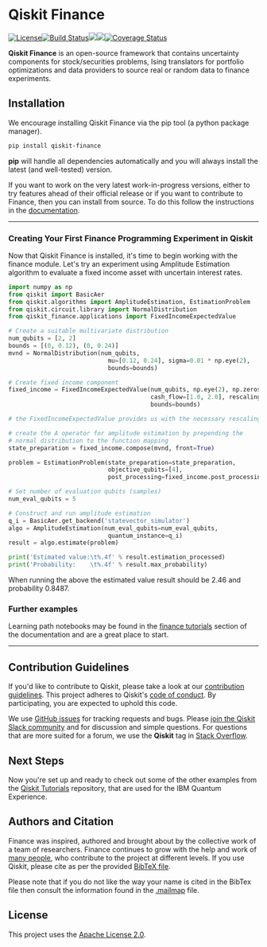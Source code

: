 # Qiskit Finance

[![License](https://img.shields.io/github/license/Qiskit/qiskit-finance.svg?style=popout-square)](https://opensource.org/licenses/Apache-2.0)[![Build Status](https://github.com/Qiskit/qiskit-finance/workflows/Finance%20Unit%20Tests/badge.svg?branch=master)](https://github.com/Qiskit/qiskit-finance/actions?query=workflow%3A"Finance%20Unit%20Tests"+branch%3Amaster+event%3Apush)[![](https://img.shields.io/github/release/Qiskit/qiskit-finance.svg?style=popout-square)](https://github.com/Qiskit/qiskit-finance/releases)[![](https://img.shields.io/pypi/dm/qiskit-finance.svg?style=popout-square)](https://pypi.org/project/qiskit-finance/)[![Coverage Status](https://coveralls.io/repos/github/Qiskit/qiskit-finance/badge.svg?branch=master)](https://coveralls.io/github/Qiskit/qiskit-finance?branch=master)

**Qiskit Finance** is an open-source framework that contains uncertainty components for stock/securities problems,
Ising translators for portfolio optimizations and data providers to source real or random data to
finance experiments.

## Installation

We encourage installing Qiskit Finance via the pip tool (a python package manager).

```bash
pip install qiskit-finance
```

**pip** will handle all dependencies automatically and you will always install the latest
(and well-tested) version.

If you want to work on the very latest work-in-progress versions, either to try features ahead of
their official release or if you want to contribute to Finance, then you can install from source.
To do this follow the instructions in the
 [documentation](https://qiskit.org/documentation/contributing_to_qiskit.html#installing-from-source).


----------------------------------------------------------------------------------------------------

### Creating Your First Finance Programming Experiment in Qiskit

Now that Qiskit Finance is installed, it's time to begin working with the finance module.
Let's try an experiment using Amplitude Estimation algorithm to
evaluate a fixed income asset with uncertain interest rates.

```python
import numpy as np
from qiskit import BasicAer
from qiskit.algorithms import AmplitudeEstimation, EstimationProblem
from qiskit.circuit.library import NormalDistribution
from qiskit_finance.applications import FixedIncomeExpectedValue

# Create a suitable multivariate distribution
num_qubits = [2, 2]
bounds = [(0, 0.12), (0, 0.24)]
mvnd = NormalDistribution(num_qubits,
                            mu=[0.12, 0.24], sigma=0.01 * np.eye(2),
                            bounds=bounds)

# Create fixed income component
fixed_income = FixedIncomeExpectedValue(num_qubits, np.eye(2), np.zeros(2),
                                        cash_flow=[1.0, 2.0], rescaling_factor=0.125,
                                        bounds=bounds)

# the FixedIncomeExpectedValue provides us with the necessary rescalings

# create the A operator for amplitude estimation by prepending the
# normal distribution to the function mapping
state_preparation = fixed_income.compose(mvnd, front=True)

problem = EstimationProblem(state_preparation=state_preparation,
                            objective_qubits=[4],
                            post_processing=fixed_income.post_processing)

# Set number of evaluation qubits (samples)
num_eval_qubits = 5

# Construct and run amplitude estimation
q_i = BasicAer.get_backend('statevector_simulator')
algo = AmplitudeEstimation(num_eval_qubits=num_eval_qubits,
                            quantum_instance=q_i)
result = algo.estimate(problem)

print('Estimated value:\t%.4f' % result.estimation_processed)
print('Probability:    \t%.4f' % result.max_probability)
```
When running the above the estimated value result should be 2.46 and probability 0.8487.

### Further examples

Learning path notebooks may be found in the
[finance tutorials](https://qiskit.org/documentation/tutorials/finance/index.html) section
of the documentation and are a great place to start.

----------------------------------------------------------------------------------------------------

## Contribution Guidelines

If you'd like to contribute to Qiskit, please take a look at our
[contribution guidelines](./CONTRIBUTING.md).
This project adheres to Qiskit's [code of conduct](./CODE_OF_CONDUCT.md).
By participating, you are expected to uphold this code.

We use [GitHub issues](https://github.com/Qiskit/qiskit-finance/issues) for tracking requests and bugs. Please
[join the Qiskit Slack community](https://ibm.co/joinqiskitslack)
and for discussion and simple questions.
For questions that are more suited for a forum, we use the **Qiskit** tag in [Stack Overflow](https://stackoverflow.com/questions/tagged/qiskit).

## Next Steps

Now you're set up and ready to check out some of the other examples from the
[Qiskit Tutorials](https://github.com/Qiskit/qiskit-tutorials)
repository, that are used for the IBM Quantum Experience.


## Authors and Citation

Finance was inspired, authored and brought about by the collective work of a team of researchers.
Finance continues to grow with the help and work of
[many people](https://github.com/Qiskit/qiskit-finance/graphs/contributors), who contribute
to the project at different levels.
If you use Qiskit, please cite as per the provided
[BibTeX file](https://github.com/Qiskit/qiskit/blob/master/Qiskit.bib).

Please note that if you do not like the way your name is cited in the BibTex file then consult
the information found in the [.mailmap](https://github.com/Qiskit/qiskit-finance/blob/master/.mailmap)
file.

## License

This project uses the [Apache License 2.0](LICENSE.txt).

